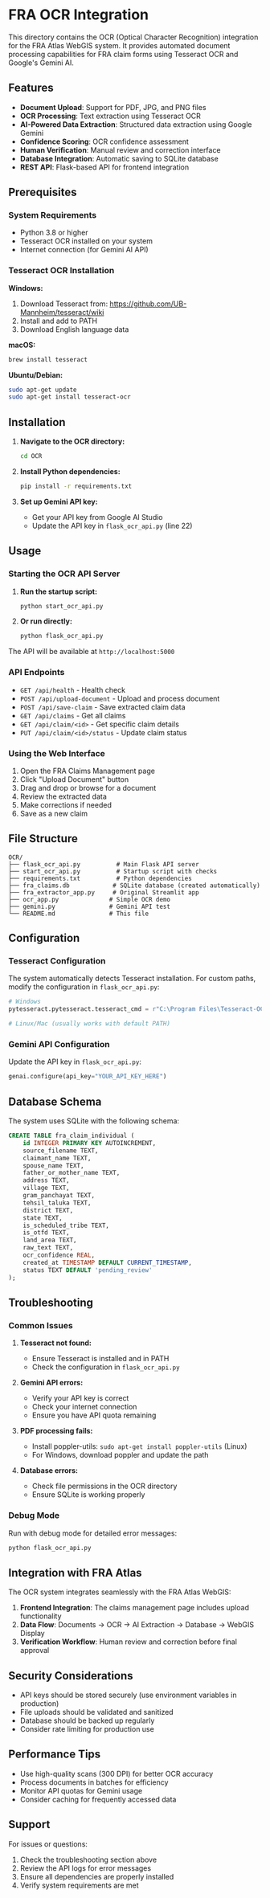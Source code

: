 # FRA OCR Integration

This directory contains the OCR (Optical Character Recognition) integration for the FRA Atlas WebGIS system. It provides automated document processing capabilities for FRA claim forms using Tesseract OCR and Google's Gemini AI.

## Features

- **Document Upload**: Support for PDF, JPG, and PNG files
- **OCR Processing**: Text extraction using Tesseract OCR
- **AI-Powered Data Extraction**: Structured data extraction using Google Gemini
- **Confidence Scoring**: OCR confidence assessment
- **Human Verification**: Manual review and correction interface
- **Database Integration**: Automatic saving to SQLite database
- **REST API**: Flask-based API for frontend integration

## Prerequisites

### System Requirements
- Python 3.8 or higher
- Tesseract OCR installed on your system
- Internet connection (for Gemini AI API)

### Tesseract OCR Installation

**Windows:**
1. Download Tesseract from: https://github.com/UB-Mannheim/tesseract/wiki
2. Install and add to PATH
3. Download English language data

**macOS:**
```bash
brew install tesseract
```

**Ubuntu/Debian:**
```bash
sudo apt-get update
sudo apt-get install tesseract-ocr
```

## Installation

1. **Navigate to the OCR directory:**
   ```bash
   cd OCR
   ```

2. **Install Python dependencies:**
   ```bash
   pip install -r requirements.txt
   ```

3. **Set up Gemini API key:**
   - Get your API key from Google AI Studio
   - Update the API key in `flask_ocr_api.py` (line 22)

## Usage

### Starting the OCR API Server

1. **Run the startup script:**
   ```bash
   python start_ocr_api.py
   ```

2. **Or run directly:**
   ```bash
   python flask_ocr_api.py
   ```

The API will be available at `http://localhost:5000`

### API Endpoints

- `GET /api/health` - Health check
- `POST /api/upload-document` - Upload and process document
- `POST /api/save-claim` - Save extracted claim data
- `GET /api/claims` - Get all claims
- `GET /api/claim/<id>` - Get specific claim details
- `PUT /api/claim/<id>/status` - Update claim status

### Using the Web Interface

1. Open the FRA Claims Management page
2. Click "Upload Document" button
3. Drag and drop or browse for a document
4. Review the extracted data
5. Make corrections if needed
6. Save as a new claim

## File Structure

```
OCR/
├── flask_ocr_api.py          # Main Flask API server
├── start_ocr_api.py          # Startup script with checks
├── requirements.txt          # Python dependencies
├── fra_claims.db            # SQLite database (created automatically)
├── fra_extractor_app.py     # Original Streamlit app
├── ocr_app.py              # Simple OCR demo
├── gemini.py               # Gemini API test
└── README.md               # This file
```

## Configuration

### Tesseract Configuration
The system automatically detects Tesseract installation. For custom paths, modify the configuration in `flask_ocr_api.py`:

```python
# Windows
pytesseract.pytesseract.tesseract_cmd = r"C:\Program Files\Tesseract-OCR\tesseract.exe"

# Linux/Mac (usually works with default PATH)
```

### Gemini API Configuration
Update the API key in `flask_ocr_api.py`:

```python
genai.configure(api_key="YOUR_API_KEY_HERE")
```

## Database Schema

The system uses SQLite with the following schema:

```sql
CREATE TABLE fra_claim_individual (
    id INTEGER PRIMARY KEY AUTOINCREMENT,
    source_filename TEXT,
    claimant_name TEXT,
    spouse_name TEXT,
    father_or_mother_name TEXT,
    address TEXT,
    village TEXT,
    gram_panchayat TEXT,
    tehsil_taluka TEXT,
    district TEXT,
    state TEXT,
    is_scheduled_tribe TEXT,
    is_otfd TEXT,
    land_area TEXT,
    raw_text TEXT,
    ocr_confidence REAL,
    created_at TIMESTAMP DEFAULT CURRENT_TIMESTAMP,
    status TEXT DEFAULT 'pending_review'
);
```

## Troubleshooting

### Common Issues

1. **Tesseract not found:**
   - Ensure Tesseract is installed and in PATH
   - Check the configuration in `flask_ocr_api.py`

2. **Gemini API errors:**
   - Verify your API key is correct
   - Check your internet connection
   - Ensure you have API quota remaining

3. **PDF processing fails:**
   - Install poppler-utils: `sudo apt-get install poppler-utils` (Linux)
   - For Windows, download poppler and update the path

4. **Database errors:**
   - Check file permissions in the OCR directory
   - Ensure SQLite is working properly

### Debug Mode

Run with debug mode for detailed error messages:

```bash
python flask_ocr_api.py
```

## Integration with FRA Atlas

The OCR system integrates seamlessly with the FRA Atlas WebGIS:

1. **Frontend Integration**: The claims management page includes upload functionality
2. **Data Flow**: Documents → OCR → AI Extraction → Database → WebGIS Display
3. **Verification Workflow**: Human review and correction before final approval

## Security Considerations

- API keys should be stored securely (use environment variables in production)
- File uploads should be validated and sanitized
- Database should be backed up regularly
- Consider rate limiting for production use

## Performance Tips

- Use high-quality scans (300 DPI) for better OCR accuracy
- Process documents in batches for efficiency
- Monitor API quotas for Gemini usage
- Consider caching for frequently accessed data

## Support

For issues or questions:
1. Check the troubleshooting section above
2. Review the API logs for error messages
3. Ensure all dependencies are properly installed
4. Verify system requirements are met
